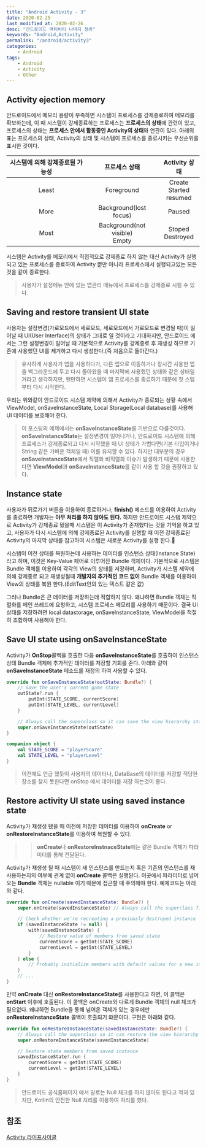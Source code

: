 ```yaml
---
title: "Android Activity - 3"
date: 2020-02-25
last_modified_at: 2020-02-26
desc: "안드로이드 액티비티 나머지 정리"
keywords: "Android,Activity"
permalink: "/android/activity3"
categories: 
    - Android
tags: 
    - Android
    - Activity
    - Other
---
```


## Activity ejection memory

안드로이드에서 메모리 용량이 부족하면 시스템이 프로세스를 강제종료하여 메모리를 확보하는데, 이 때 시스템이 강제종료하는 프로세스는 **프로세스의 상태**에 관련이 있고, 프로세스의 상태는 **프로세스 안에서 활동중인 Activity의 상태**와 연관이 있다. 아래의 표는 프로세스의 상태, Activity의 상태 및 시스템이 프로세스를 종료시키는 우선순위를 표시한 것이다.

| 시스템에 의해 강제종료될 가능성 | 프로세스 상태 | Activity 상태 |
|:--------:|:-------:|:--------:|
| Least   | Foreground   | Create<br/>Started <br/> resumed   |
| More   | Background(lost focus)   | Paused   |
| Most   | Background(not visible)<br/>Empty   | Stoped<br/>Destroyed  |

시스템은 Activity를 메모리에서 직접적으로 강제종료 하지 않는 대신 Activity가 실행되고 있는 프로세스를 종료하여 Activity 뿐만 아니라 프로세스에서 실행되고있는 모든것을 같이 종료한다. 

> 사용자가 설정메뉴 안에 있는 앱관리 메뉴에서 프로세스를 강제종료 시킬 수 있다.

## Saving and restore transient UI state

사용자는 설정변경(가로모드에서 세로모드, 세로모드에서 가로모드로 변경될 때)이 일어날 때 UI(User Interface)의 상태가 그대로 일 것이라고 기대하지만, 안드로이드 에서는 그런 설정변경이 일어날 때 기본적으로 Activity를 강제종료 후 재생성 하므로 기존에 사용했던 UI를 제거하고 다시 생성한다.(즉 처음으로 돌아간다.) 

> 유사하게 사용자가 앱을 사용하다가, 다른 앱으로 이동하거나 장시간 사용한 앱을 백그라운드에 두고 다시 돌아왔을 때 마지막에 사용했던 상태와 같은 상태일거라고 생각하지만, 왠만하면 시스템이 앱 프로세스를 종료하기 때문에 첫 스텝부터 다시 시작한다.

우리는 위와같이 안드로이드 시스템 제약에 의해서 Activity가 종료되는 상황 속에서 ViewModel, onSaveInstanceState, Local Storage(Local database)를 사용해 UI 데이터를 보호해야 한다. 

> 이 포스팅의 예제에서는 **onSaveInstanceState**를 기반으로 다룰것이다. **onSaveInstanceState**는 설정변경이 일어나거나, 안드로이드 시스템에 의해 프로세스가 강제종료되고 다시 시작했을 때 UI 상태가  가볍다면(기본 타입이거나 String 같은 가벼운 객체일 때) 이를 유지할 수 있다. 하지만 대부분의 경우 **onSaveInstanceState**에서 직렬화 비직렬화 이슈가 발생하기 때문에 사용한다면 **ViewModel**과 **onSaveInstanceState**를 같이 사용 할 것을 권장하고 있다.

## Instance state

사용자가 뒤로가기 버튼을 이용하여 종료하거나, **finish()** 메소드를 이용하여 Activity를 종료하면 개발자는 **아무 처리를 하지 않아도 된다.** 하지만 안드로이드 시스템 제약으로 Activity가 강제종료 됐을때 시스템은 이 Activity가 존재했다는 것을 기억을 하고 있고, 사용자가 다시 시스템에 의해 강제종료된 Activity를 실행할 때 이전 강제종료된 Activity의 마지막 상태를 참고하여 시스템은 새로운 Activity를 실행 한다.

시스템이 이전 상태를 복원하는데 사용하는 데이터를 인스턴스 상태(Instance State)라고 하며, 이것은 Key-Value 페어로 이루어진 Bundle 객체이다. 기본적으로 시스템은 Bundle 객체를 이용하여 각각의 View의 상태를 저장하며, Activity가 시스템 제약에 의해 강제종료 되고 재생성될때 **개발자의 추가적인 코드 없이** Bundle 객체를 이용하여 View의 상태를 복원 한다.(EditText안의 있는 텍스트 같은 값)

그러나 Bundle은 큰 데이터를 저장하는데 적합하지 않다. 왜냐하면 Bundle 객체는 직렬화를 메인 쓰레드에 요청하고, 시스템 프로세스 메모리를 사용하기 때문이다. 결국 UI 상태를 저장하려면 local datastorage, onSaveInstanceState, ViewModel을 적절히 조합하여 사용해야 한다.

## Save UI state using onSaveInstanceState

Activity가 **OnStop**콜백을 호출한 다음 **onSaveInstanceState**를 호출하여 인스턴스 상태 Bundle 객체에 추가적인 데이터를 저장할 기회를 준다. 아래와 같이 **onSaveInstanceState** 메소드를 재정의 하여 사용할 수 있다.

```kotlin
override fun onSaveInstanceState(outState: Bundle?) {
    // Save the user's current game state
    outState?.run {
        putInt(STATE_SCORE, currentScore)
        putInt(STATE_LEVEL, currentLevel)
    }

    // Always call the superclass so it can save the view hierarchy state
    super.onSaveInstanceState(outState)
}

companion object {
    val STATE_SCORE = "playerScore"
    val STATE_LEVEL = "playerLevel"
}
```

> 이전에도 언급 했듯이 사용자의 데이터나, DataBase의 데이터를 저장할 적당한 장소를 찾지 못한다면 onStop 에서 데이터를 저장 하는것이 좋다.

## Restore activity UI state using saved instance state

Activity가 재생성 됐을 때 이전에 저장한 데이터를 이용하여 **onCreate** or **onRestoreInstanceState**를 이용하여 복원할 수 있다. 

>> **onCreate**나 **onRestoreInstnaceState**에는 같은 Bundle 객체가 파라미터를 통해 전달된다.

Activity가 재생성 될 때 시스템이 새 인스턴스를 만드는지 혹은 기존의 인스턴스를 재사용하는지의 여부에 관계 없이 **onCreate** 콜백은 실행된다. 이곳에서 파라미터로 넘어오는 **Bundle** 객체는 nullable 이기 때문에 접근할 때 주의해야 한다. 예제코드는 아래와 같다.

```kotlin
override fun onCreate(savedInstanceState: Bundle?) {
    super.onCreate(savedInstanceState) // Always call the superclass first

    // Check whether we're recreating a previously destroyed instance
    if (savedInstanceState != null) {
        with(savedInstanceState) {
            // Restore value of members from saved state
            currentScore = getInt(STATE_SCORE)
            currentLevel = getInt(STATE_LEVEL)
        }
    } else {
        // Probably initialize members with default values for a new instance
    }
    // ...
}
```

만약 **onCreate** 대신 **onRestoreInstanceState**를 사용한다고 하면, 이 콜백은 **onStart** 이후에 호출된다. 이 콜백은 onCreate와 다르게 Bundle 객체의 null 체크가 필요없다. 왜냐하면 Bundle을 통해 넘어온 객체가 있는 경우에만 **onRestoreInstanceState** 콜백이 호출되기 떄문이다. 구현은 아래와 같다.

```kotlin
override fun onRestoreInstanceState(savedInstanceState: Bundle?) {
    // Always call the superclass so it can restore the view hierarchy
    super.onRestoreInstanceState(savedInstanceState)

    // Restore state members from saved instance
    savedInstanceState?.run {
        currentScore = getInt(STATE_SCORE)
        currentLevel = getInt(STATE_LEVEL)
    }
}
```

> 안드로이드 공식홈페이지 에서 말로는 Null 체크를 하지 않아도 된다고 적혀 있지만, Kotlin의 안전한 Null 처리를 이용하여 처리를 했다.

## 참조

[Activity 라이프사이클](https://developer.android.com/guide/components/activities/activity-lifecycle#saras)